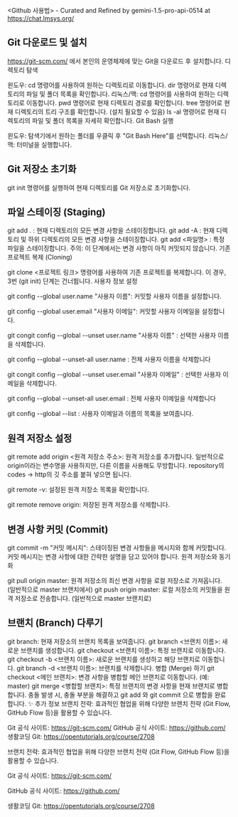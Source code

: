 <Github 사용법> - Curated and Refined by gemini-1.5-pro-api-0514 at https://chat.lmsys.org/

## Git 다운로드 및 설치

https://git-scm.com/ 에서 본인의 운영체제에 맞는 Git을 다운로드 후 설치합니다.
디렉토리 탐색

윈도우:
cd 명령어를 사용하여 원하는 디렉토리로 이동합니다.
dir 명령어로 현재 디렉토리의 파일 및 폴더 목록을 확인합니다.
리눅스/맥:
cd 명령어를 사용하여 원하는 디렉토리로 이동합니다.
pwd 명령어로 현재 디렉토리 경로를 확인합니다.
tree 명령어로 현재 디렉토리의 트리 구조를 확인합니다. (설치 필요할 수 있음)
ls -al 명령어로 현재 디렉토리의 파일 및 폴더 목록을 자세히 확인합니다.
Git Bash 실행

윈도우: 탐색기에서 원하는 폴더를 우클릭 후 "Git Bash Here"를 선택합니다.
리눅스/맥: 터미널을 실행합니다.
## Git 저장소 초기화

git init 명령어를 실행하여 현재 디렉토리를 Git 저장소로 초기화합니다.

## 파일 스테이징 (Staging)

git add . : 현재 디렉토리의 모든 변경 사항을 스테이징합니다.
git add -A : 현재 디렉토리 및 하위 디렉토리의 모든 변경 사항을 스테이징합니다.
git add <파일명> : 특정 파일을 스테이징합니다.
주의: 이 단계에서는 변경 사항이 아직 커밋되지 않습니다.
기존 프로젝트 복제 (Cloning)

git clone <프로젝트 링크> 명령어를 사용하여 기존 프로젝트를 복제합니다.
이 경우, 3번 (git init) 단계는 건너뜁니다.
사용자 정보 설정

git config --global user.name "사용자 이름": 커밋할 사용자 이름을 설정합니다.

git config --global user.email "사용자 이메일": 커밋할 사용자 이메일을 설정합니다.

git congit config --global --unset user.name "사용자 이름" : 선택한 사용자 이름을 삭제합니다.

git config --global --unset-all user.name : 전체 사용자 이름을 삭제합니다

git congit config --global --unset user.email "사용자 이메일" : 선택한 사용자 이메일을 삭제합니다.

git config --global --unset-all user.email : 전체 사용자 이메일을 삭제합니다

git config --global --list : 사용자 이메일과 이름의 목록을 보여줍니다.

## 원격 저장소 설정

git remote add origin <원격 저장소 주소>: 원격 저장소를 추가합니다.
일반적으로 origin이라는 변수명을 사용하지만, 다른 이름을 사용해도 무방합니다.
repository의 codes -> http의 깃 주소를 붙혀 넣으면 됩니다.

git remote -v: 설정된 원격 저장소 목록을 확인합니다.

git remote remove origin: 저장된 원격 저장소를 삭제합니다.

## 변경 사항 커밋 (Commit)
git commit -m "커밋 메시지": 스테이징된 변경 사항들을 메시지와 함께 커밋합니다.
커밋 메시지는 변경 사항에 대한 간략한 설명을 담고 있어야 합니다.
원격 저장소와 동기화

git pull origin master: 원격 저장소의 최신 변경 사항을 로컬 저장소로 가져옵니다. (일반적으로 master 브랜치에서)
git push origin master: 로컬 저장소의 커밋들을 원격 저장소로 전송합니다. (일반적으로 master 브랜치로)

## 브랜치 (Branch) 다루기

git branch: 현재 저장소의 브랜치 목록을 보여줍니다.
git branch <브랜치 이름>: 새로운 브랜치를 생성합니다.
git checkout <브랜치 이름>: 특정 브랜치로 이동합니다.
git checkout -b <브랜치 이름>: 새로운 브랜치를 생성하고 해당 브랜치로 이동합니다.
git branch -d <브랜치 이름>: 브랜치를 삭제합니다.
병합 (Merge) 하기
git checkout <메인 브랜치>: 변경 사항을 병합할 메인 브랜치로 이동합니다. (예: master)
git merge <병합할 브랜치>: 특정 브랜치의 변경 사항을 현재 브랜치로 병합합니다.
충돌 발생 시, 충돌 부분을 해결하고 git add 와 git commit 으로 병합을 완료합니다.
✨ 추가 정보 브랜치 전략: 효과적인 협업을 위해 다양한 브랜치 전략 (Git Flow, GitHub Flow 등)을 활용할 수 있습니다.

Git 공식 사이트: https://git-scm.com/ GitHub 공식 사이트: https://github.com/ 생활코딩 Git: https://opentutorials.org/course/2708

브랜치 전략: 효과적인 협업을 위해 다양한 브랜치 전략 (Git Flow, GitHub Flow 등)을 활용할 수 있습니다.

Git 공식 사이트: https://git-scm.com/

GitHub 공식 사이트: https://github.com/

생활코딩 Git: https://opentutorials.org/course/2708
